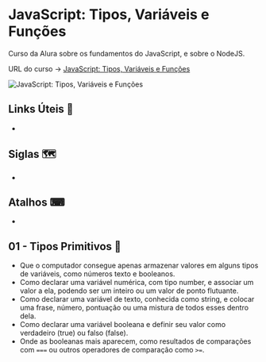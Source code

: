 # JavaScript: Tipos, Variáveis e Funções

Curso da Alura sobre os fundamentos do JavaScript, e sobre o NodeJS.

URL do curso -> [JavaScript: Tipos, Variáveis e Funções](https://cursos.alura.com.br/course/fundamentos-javascript-tipos-variaveis-funcoes)

![JavaScript: Tipos, Variáveis e Funções](https://www.alura.com.br/assets/api/share/curso-fundamentos-javascript-tipos-variaveis-funcoes.png)

## Links Úteis &#x1F517;
*

## Siglas &#x1F5FA;
*

## Atalhos &#x2328;
*

## 01 - Tipos Primitivos &#x1F516;
* Que o computador consegue apenas armazenar valores em alguns tipos de variáveis, como números texto e booleanos.
* Como declarar uma variável numérica, com tipo number, e associar um valor a ela, podendo ser um inteiro ou um valor de ponto flutuante.
* Como declarar uma variável de texto, conhecida como string, e colocar uma frase, número, pontuação ou uma mistura de todos esses dentro dela.
* Como declarar uma variável booleana e definir seu valor como verdadeiro (true) ou falso (false).
* Onde as booleanas mais aparecem, como resultados de comparações com `===` ou outros operadores de comparação como `>=`.
